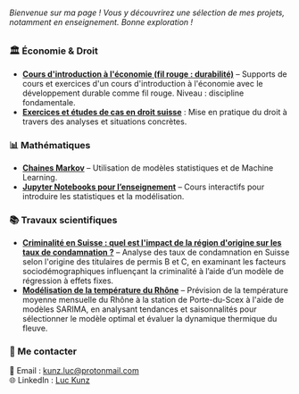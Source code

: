 ###### Bienvenue sur ma page ! Vous y découvrirez une sélection de mes projets, notamment en enseignement. Bonne exploration !

### 🏛️ **Économie & Droit**  
- **[Cours d'introduction à l'économie (fil rouge : durabilité)](https://lienversPDF.com)** – Supports de cours et exercices d'un cours d'introduction à l'économie avec le développement durable comme fil rouge. Niveau : discipline fondamentale.  
- **[Exercices et études de cas en droit suisse](https://lienversPDF.com)** : Mise en pratique du droit à travers des analyses et situations concrètes.  

### 📊 **Mathématiques**  
- **[Chaines Markov](https://lienversRepo.com)** – Utilisation de modèles statistiques et de Machine Learning.  
- **[Jupyter Notebooks pour l’enseignement](https://lienversRepo.com)** – Cours interactifs pour introduire les statistiques et la modélisation.  


### 📚 **Travaux scientifiques**  
- **[Criminalité en Suisse : quel est l'impact de la région d'origine sur les taux de condamnation ?](https://github.com/LKunz/Projets/blob/main/Criminality.pdf)** – Analyse des taux de condamnation en Suisse selon l'origine des titulaires de permis B et C, en examinant les facteurs sociodémographiques influençant la criminalité à l’aide d’un modèle de régression à effets fixes.  
- **[Modélisation de la température du Rhône](https://github.com/LKunz/Projets/blob/main/SARIMA_rhone.pdf)** – Prévision de la température moyenne mensuelle du Rhône à la station de Porte-du-Scex à l'aide de modèles SARIMA, en analysant tendances et saisonnalités pour sélectionner le modèle optimal et évaluer la dynamique thermique du fleuve. 
  

### 🔗 Me contacter  
📧 Email : [kunz.luc@protonmail.com](mailto:kunz.luc@protonmail.com)  
🌐 LinkedIn : [Luc Kunz](https://www.linkedin.com/in/luc-kunz)  
